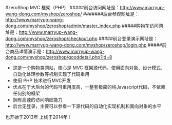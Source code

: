 #zeroShop MVC 框架（PHP）
#####前台访问网址是：http://www.marryup-wang-dong.com/myshop/zeroshop/
#######后台参观网址是：http://www.marryup-wang-dong.com/myshop/zeroshop/admin/master_index.php
#####购物车访问网址是：http://www.marryup-wang-dong.com/myshop/zeroshop/checkout.php
#####前台登录演示网址是：http://www.marryup-wang-dong.com/myshop/zeroshop/login.php
#####前台商品详情演示是：http://www.marryup-wang-dong.com/myshop/zeroshop/gooddetail.php?id=8
- 这是一个购物类网站，核心是 MVC 框架源代码，使用面向对象、设计模式、自动化处理参数等机制实现了代码重用
- 使用 PHP 技术进行MVC开发
- 优点在于大后台的代码可重用度高，一整套极简的纯Javascript代码，不依赖任何别的框架
- 拥有高速的访问响应能力
- 后台无登录，主要可以参看一下源代码的自动化实现机制和面向对象的水平

也开始于2013年
上线于2014年！
